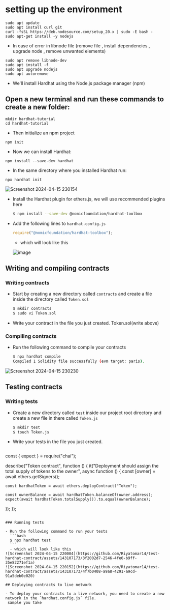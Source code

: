 # setting up the environment 

```
sudo apt update
sudo apt install curl git
curl -fsSL https://deb.nodesource.com/setup_20.x | sudo -E bash -
sudo apt-get install -y nodejs
```

* In case of error in libnode file (remove file , install dependencies , upgrade node , remove unwanted elements)

```
sudo apt remove libnode-dev
sudo apt install -f
sudo apt upgrade nodejs
sudo apt autoremove
```

* We'll install Hardhat using the Node.js package manager (npm)
  
## Open a new terminal and run these commands to create a new folder:

```
mkdir hardhat-tutorial
cd hardhat-tutorial
```

* Then initialize an npm project

```
npm init
```

* Now we can install Hardhat:

```
npm install --save-dev hardhat

```

* In the same directory where you installed Hardhat run:

```
npx hardhat init
```
![Screenshot 2024-04-15 230154](https://github.com/Riyatomar14/test-hardhat-contract/assets/143107173/62c7afd6-ba7b-43fb-b86f-8bb2b937ac26)

- Install the Hardhat plugin for ethers.js, we will use recommended plugins here
    ```bash
    $ npm install --save-dev @nomicfoundation/hardhat-toolbox
    ```
- Add the following lines to `hardhat.config.js`
    ```javascript
    require("@nomicfoundation/hardhat-toolbox");
    ```
    - which will look like this

  ![image](https://github.com/Riyatomar14/test-hardhat-contract/assets/143107173/42c97fb4-d9e1-453e-9735-4ddb4a212239)


## Writing and compiling contracts


### Writing contracts

* Start by creating a new directory called ``` contracts ``` and create a file inside the directory called ``` Token.sol ```
    ```bash
    $ mkdir contracts
    $ sudo vi Token.sol
    ```
- Write your contract in the file you just created.
   Token.sol(write above)

### Compiling contracts

- Run the following command to compile your contracts
    ```bash
    $ npx hardhat compile
    Compiled 1 Solidity file successfully (evm target: paris).
    ```
![Screenshot 2024-04-15 230230](https://github.com/Riyatomar14/test-hardhat-contract/assets/143107173/714c7127-7e03-4bbe-9aa7-cb03bd49c899)
 
## Testing contracts

### Writing tests

* Create a new directory called ``` test ``` inside our project root directory and create a new file in there called ```Token.js```
    ```bash
    $ mkdir test
    $ touch Token.js
    ```
- Write your tests in the file you just created.
  
  ```
const { expect } = require("chai");

describe("Token contract", function () {
  it("Deployment should assign the total supply of tokens to the owner", async function () {
    const [owner] = await ethers.getSigners();

    const hardhatToken = await ethers.deployContract("Token");

    const ownerBalance = await hardhatToken.balanceOf(owner.address);
    expect(await hardhatToken.totalSupply()).to.equal(ownerBalance);
  });
});

  ```  

### Running tests

- Run the following command to run your tests
    ```bash
    $ npx hardhat test
    ```
    - which will look like this
![Screenshot 2024-04-15 220004](https://github.com/Riyatomar14/test-hardhat-contract/assets/143107173/3f2002d7-2546-4fe6-b9ff-35e82271ef1a)
![Screenshot 2024-04-15 220152](https://github.com/Riyatomar14/test-hardhat-contract/assets/143107173/4f7b0408-a9a8-4291-a9cd-91a5deb0e020)
    
## Deploying contracts to live network

- To deploy your contracts to a live network, you need to create a new network in the `hardhat.config.js` file.
   sample you take
  

